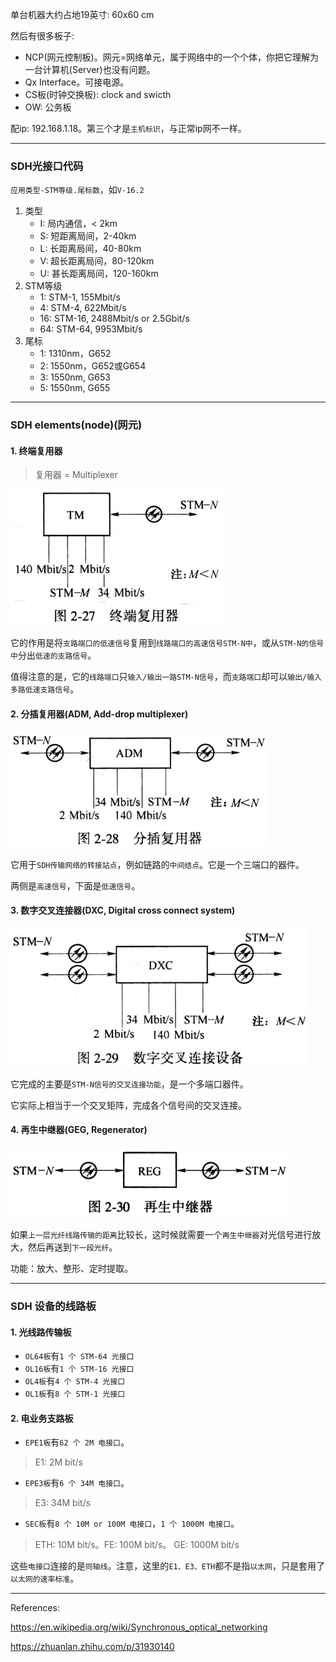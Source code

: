 单台机器大约占地19英寸: 60x60 cm

然后有很多板子:

* NCP(网元控制板)。网元=网络单元，属于网络中的一个个体，你把它理解为一台计算机(Server)也没有问题。
* Qx Interface。可接电源。
* CS板(时钟交换板): clock and swicth
* OW: 公务板

配ip: 192.168.1.18。第三个才是`主机标识`，与正常ip网不一样。

___

### SDH光接口代码

`应用类型-STM等级.尾标数`，如`V-16.2`

1. 类型
    * I: 局内通信，< 2km
    * S: 短距离局间，2-40km
    * L: 长距离局间，40-80km
    * V: 超长距离局间，80-120km
    * U: 甚长距离局间，120-160km
2. STM等级
    * 1: STM-1, 155Mbit/s
    * 4: STM-4, 622Mbit/s
    * 16: STM-16, 2488Mbit/s or 2.5Gbit/s
    * 64: STM-64, 9953Mbit/s
3. 尾标
    * 1: 1310nm，G652
    * 2: 1550nm，G652或G654
    * 3: 1550nm, G653
    * 5: 1550nm, G655 

___

### SDH elements(node)(网元)

#### 1. 终端复用器

> 复用器 = Multiplexer

![](/assets/终端复用器.png)

它的作用是将`支路端口的低速信号`复用到`线路端口的高速信号STM-N中`，或从`STM-N的信号中`分出`低速的支路信号`。

值得注意的是，它的`线路端口`只`输入/输出一路STM-N信号`，而`支路端口`却可以`输出/输入多路低速支路信号`。

#### 2. 分插复用器(ADM, Add-drop multiplexer)

![](/assets/分插复用器.png)

它用于`SDH传输网络的转接站点`，例如链路的`中间结点`。它是一个三端口的器件。

两侧是`高速信号`，下面是`低速信号`。

#### 3. 数字交叉连接器(DXC, Digital cross connect system)

![](/assets/数字交叉连接器.png)

它完成的主要是`STM-N信号的交叉连接功能`，是一个多端口器件。

它实际上相当于一个交叉矩阵，完成各个信号间的交叉连接。

#### 4. 再生中继器(GEG, Regenerator)

![](/assets/再生中继器.png)

如果`上一层光纤线路传输的距离`比较长，这时候就需要一个`再生中继器`对光信号进行放大，然后再送到`下一段光纤`。

功能：放大、整形、定时提取。

___

### SDH 设备的线路板

#### 1. 光线路传输板

* `OL64板`有`1 个 STM-64 光接口`
* `OL16板`有`1 个 STM-16 光接口`
* `OL4板`有`4 个 STM-4 光接口`
* `OL1板`有`8 个 STM-1 光接口`

#### 2. 电业务支路板

* `EPE1板`有`62 个 2M 电接口`。 
> E1: 2M bit/s

* `EPE3板`有`6 个 34M 电接口`。 
> E3: 34M bit/s

* `SEC板`有`8 个 10M or 100M 电接口`，`1 个 1000M 电接口`。
> ETH: 10M bit/s。FE: 100M bit/s。 GE: 1000M bit/s

这些`电接口`连接的是`同轴线`。注意，这里的`E1、E3、ETH`都不是指`以太网`，只是套用了`以太网的速率标准`。
___

References:

https://en.wikipedia.org/wiki/Synchronous_optical_networking

https://zhuanlan.zhihu.com/p/31930140